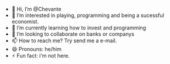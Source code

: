 - 👋 Hi, I’m @Chevante
- 👀 I’m interested in playing, programming and being a sucessful economist.
- 🌱 I’m currently learning how to invest and programming
- 💞️ I’m looking to collaborate on banks or companys
- 📫 How to reach me? Try send me a e-mail.
- 😄 Pronouns: he/him
- ⚡ Fun fact: i'm not here.

<!---
Chevante/Chevante is a ✨ special ✨ repository because its `README.md` (this file) appears on your GitHub profile.
You can click the Preview link to take a look at your changes.
--->
